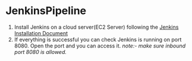 # JenkinsPipeline
1. Install Jenkins on a cloud server(EC2 Server) following the [Jenkins Installation Document](https://www.jenkins.io/doc/book/installing/)
2. If everything is successful you can check Jenkins is running on port 8080. Open the port and you can access it.
_note:- make sure inbound port 8080 is allowed._